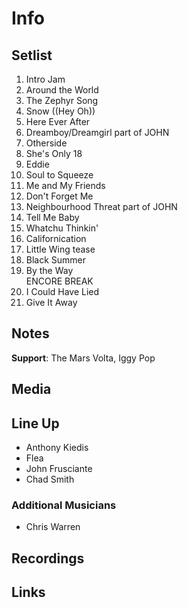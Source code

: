 # Info

## Setlist

1. Intro Jam
2. Around the World
3. The Zephyr Song
4. Snow ((Hey Oh))
5. Here Ever After
6. Dreamboy/Dreamgirl part of JOHN
7. Otherside
8. She's Only 18
9. Eddie
10. Soul to Squeeze
11. Me and My Friends
12. Don't Forget Me
13. Neighbourhood Threat part of JOHN
14. Tell Me Baby
15. Whatchu Thinkin'
16. Californication
17. Little Wing tease
18. Black Summer
19. By the Way
<br>ENCORE BREAK
20. I Could Have Lied
21. Give It Away

## Notes

**Support**: The Mars Volta, Iggy Pop

## Media 

## Line Up

* Anthony Kiedis
* Flea
* John Frusciante
* Chad Smith

### Additional Musicians

* Chris Warren

## Recordings

## Links
